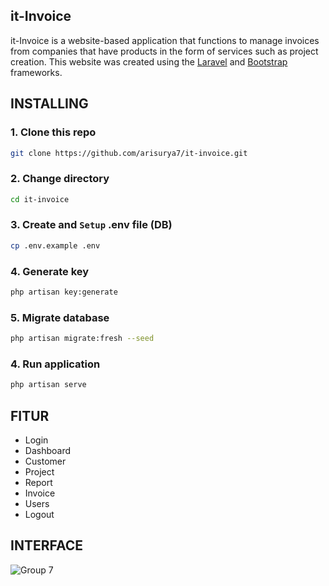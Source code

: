 ## it-Invoice

it-Invoice is a website-based application that functions to manage invoices from companies that have products in the form of services such as project creation. This website was created using the [Laravel](https://laravel.com/) and [Bootstrap](https://getbootstrap.com/) frameworks.


## INSTALLING

### 1. Clone this repo
```bash
git clone https://github.com/arisurya7/it-invoice.git
```

### 2. Change directory
```bash
cd it-invoice
```

### 3. Create and `Setup` .env file (DB)
```bash
cp .env.example .env
```

### 4. Generate key
```bash
php artisan key:generate
```

### 5. Migrate database
```bash
php artisan migrate:fresh --seed
```

### 4. Run application
```bash
php artisan serve
```

## FITUR
- Login
- Dashboard
- Customer
- Project
- Report
- Invoice
- Users
- Logout

## INTERFACE
![Group 7](https://user-images.githubusercontent.com/71582007/196856271-92fd935f-2dd0-4185-b3ea-500acdcc8fa8.png)

